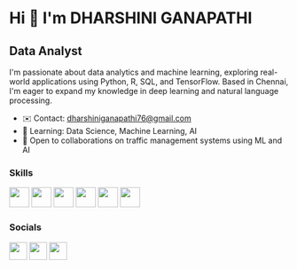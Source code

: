 # Hi 👋 I'm DHARSHINI GANAPATHI

## Data Analyst

I'm passionate about data analytics and machine learning, exploring real-world applications using Python, R, SQL, and TensorFlow. Based in Chennai, I'm eager to expand my knowledge in deep learning and natural language processing.

- ✉️ Contact: [dharshiniganapathi76@gmail.com](mailto:dharshiniganapathi76@gmail.com)
- 🧠 Learning: Data Science, Machine Learning, AI
- 🤝 Open to collaborations on traffic management systems using ML and AI

### Skills

<p align="left">
  <a href="https://www.python.org/"><img src="https://raw.githubusercontent.com/danielcranney/readme-generator/main/public/icons/skills/python-colored.svg" width="36" /></a>
  <a href="https://docs.microsoft.com/en-us/cpp/?view=msvc-170"><img src="https://raw.githubusercontent.com/danielcranney/readme-generator/main/public/icons/skills/c-colored.svg" width="36" /></a>
  <a href="https://www.oracle.com/java/"><img src="https://raw.githubusercontent.com/danielcranney/readme-generator/main/public/icons/skills/java-colored.svg" width="36" /></a>
  <a href="https://www.mysql.com/"><img src="https://raw.githubusercontent.com/danielcranney/readme-generator/main/public/icons/skills/mysql-colored.svg" width="36" /></a>
  <a href="https://www.mongodb.com/"><img src="https://raw.githubusercontent.com/danielcranney/readme-generator/main/public/icons/skills/mongodb-colored.svg" width="36" /></a>
  <a href="https://www.figma.com/"><img src="https://raw.githubusercontent.com/danielcranney/readme-generator/main/public/icons/skills/figma-colored.svg" width="36" /></a>
</p>

### Socials

<p align="left">
  <a href="https://www.github.com/DHARSHINIGANAPATHI76"><img src="https://raw.githubusercontent.com/danielcranney/readme-generator/main/public/icons/socials/github.svg" width="32" /></a>
  <a href="https://www.linkedin.com/in/dharshini-g-932b30259"><img src="https://raw.githubusercontent.com/danielcranney/readme-generator/main/public/icons/socials/linkedin.svg" width="32" /></a>
  <a href="http://www.instagram.com/tatsiana_.tase"><img src="https://raw.githubusercontent.com/danielcranney/readme-generator/main/public/icons/socials/instagram.svg" width="32" /></a>

